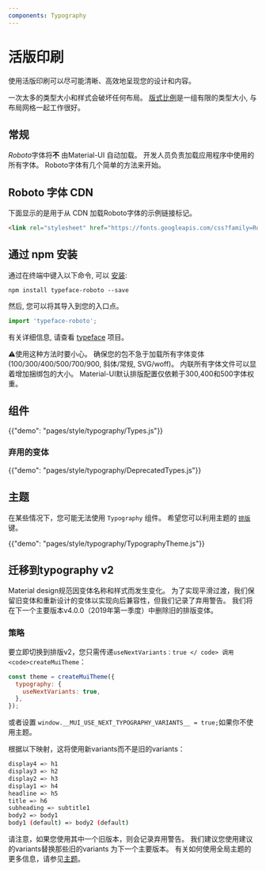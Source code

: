 ```yaml
---
components: Typography
---
```

# 活版印刷

<p class="description">使用活版印刷可以尽可能清晰、高效地呈现您的设计和内容。</p>

一次太多的类型大小和样式会破坏任何布局。 [版式比例](https://material.io/design/typography/#type-scale)是一组有限的类型大小, 与布局网格一起工作很好。

## 常规

*Roboto*字体将**不** 由Material-UI 自动加载。 开发人员负责加载应用程序中使用的所有字体。 Roboto字体有几个简单的方法来开始。

## Roboto 字体 CDN

下面显示的是用于从 CDN 加载Roboto字体的示例链接标记。

```html
<link rel="stylesheet" href="https://fonts.googleapis.com/css?family=Roboto:300,400,500">
```

## 通过 npm 安装

通过在终端中键入以下命令, 可以 [安装](https://www.npmjs.com/package/typeface-roboto):

`npm install typeface-roboto --save`

然后, 您可以将其导入到您的入口点。

```js
import 'typeface-roboto';
```

有关详细信息, 请查看 [typeface](https://github.com/KyleAMathews/typefaces/tree/master/packages/roboto) 项目。

⚠️使用这种方法时要小心。 确保您的包不急于加载所有字体变体 (100/300/400/500/700/900, 斜体/常规, SVG/woff)。 内联所有字体文件可以显着增加捆绑包的大小。 Material-UI默认排版配置仅依赖于300,400和500字体权重。

## 组件

{{"demo": "pages/style/typography/Types.js"}}

### 弃用的变体

{{"demo": "pages/style/typography/DeprecatedTypes.js"}}

## 主题

在某些情况下，您可能无法使用 `Typography` 组件。 希望您可以利用主题的 [`排版`](/customization/default-theme/?expend-path=$.typography) 键。

{{"demo": "pages/style/typography/TypographyTheme.js"}}

## 迁移到typography v2

Material design规范因变体名称和样式而发生变化。 为了实现平滑过渡，我们保留旧变体和重新设计的变体以实现向后兼容性，但我们记录了弃用警告。 我们将在下一个主要版本v4.0.0（2019年第一季度）中删除旧的排版变体。

### 策略

要立即切换到排版v2，您只需传递` useNextVariants：true </ code>
调用<code>createMuiTheme `：

```js
const theme = createMuiTheme({
  typography: {
    useNextVariants: true,
  },
});
```

或者设置 `window.__MUI_USE_NEXT_TYPOGRAPHY_VARIANTS__ = true;`如果你不使用主题。

根据以下映射，这将使用新variants而不是旧的variants：

```sh
display4 => h1
display3 => h2
display2 => h3
display1 => h4
headline => h5
title => h6
subheading => subtitle1
body2 => body1
body1 (default) => body2 (default)
```

请注意，如果您使用其中一个旧版本，则会记录弃用警告。 我们建议您使用建议的variants替换那些旧的variants 为下一个主要版本。 有关如何使用全局主题的更多信息，请参见[主题](/customization/themes/)。